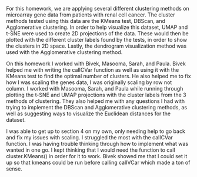 For this homework, we are applying several different clustering methods on microarray gene data from patients with renal cell cancer. The cluster methods tested using this data are the KMeans test, DBScan, and Agglomerative clustering. In order to help visualize this dataset, UMAP and t-SNE were used to create 2D projections of the data. These would then be plotted with the different cluster labels found by the tests, in order to show the clusters in 2D space. Lastly, the dendrogram visualization method was used with the Agglomerative clustering method.

On this homework I worked with Bivek, Masooma, Sarah, and Paula. Bivek helped me with writing the calICVar function as well as using it with the KMeans test to find the optimal number of clusters. He also helped me to fix how I was scaling the genes data, I was originally scaling by row not column. I worked with Masooma, Sarah, and Paula while running through plotting the t-SNE and UMAP projections with the cluster labels from the 3 methods of clustering. They also helped me with any questions I had with trying to implement the DBScan and Agglomerative clustering methods, as well as suggesting ways to visualize the Euclidean distances for the dataset.


I was able to get up to section 4 on my own, only needing help to go back and fix my issues with scaling. I struggled the most with the calICVar function. I was having trouble thinking through how to implement what was wanted in one go. I kept thinking that I would need the function to call cluster.KMeans() in order for it to work. Bivek showed me that I could set it up so that kmeans could be run before calling calIVCar which made a ton of sense.

